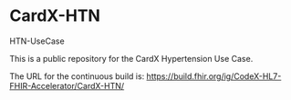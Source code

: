 # CardX-HTN
HTN-UseCase

This is a public repository for the CardX Hypertension Use Case.

The URL for the continuous build is: https://build.fhir.org/ig/CodeX-HL7-FHIR-Accelerator/CardX-HTN/
